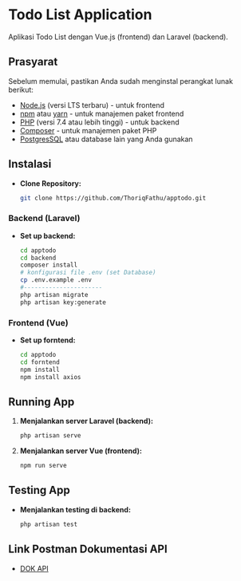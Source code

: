 # Todo List Application

Aplikasi Todo List dengan Vue.js (frontend) dan Laravel (backend).

## Prasyarat

Sebelum memulai, pastikan Anda sudah menginstal perangkat lunak berikut:

-    [Node.js](https://nodejs.org/) (versi LTS terbaru) - untuk frontend
-    [npm](https://www.npmjs.com/) atau [yarn](https://yarnpkg.com/) - untuk manajemen paket frontend
-    [PHP](https://www.php.net/) (versi 7.4 atau lebih tinggi) - untuk backend
-    [Composer](https://getcomposer.org/) - untuk manajemen paket PHP
-    [PostgresSQL](https://www.postgresql.org/) atau database lain yang Anda gunakan

## Instalasi

-    **Clone Repository:**

     ```bash
     git clone https://github.com/ThoriqFathu/apptodo.git
     ```

### Backend (Laravel)

-    **Set up backend:**

     ```bash
     cd apptodo
     cd backend
     composer install
     # konfigurasi file .env (set Database)
     cp .env.example .env
     #----------------------
     php artisan migrate
     php artisan key:generate
     ```

### Frontend (Vue)

-    **Set up forntend:**

     ```bash
     cd apptodo
     cd forntend
     npm install
     npm install axios

     ```

## Running App

1. **Menjalankan server Laravel (backend):**

     ```bash
     php artisan serve

     ```

2. **Menjalankan server Vue (frontend):**

     ```bash
     npm run serve

     ```

## Testing App

-    **Menjalankan testing di backend:**

     ```bash
     php artisan test

     ```

## Link Postman Dokumentasi API

-    [DOK API](https://documenter.getpostman.com/view/37247580/2sA3s1pYFJ)
